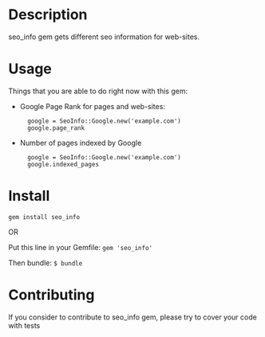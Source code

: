 Description
===========

seo_info gem gets different seo information for web-sites.

Usage
=====

Things that you are able to do right now with this gem:

* Google Page Rank for pages and web-sites:

        google = SeoInfo::Google.new('example.com')
        google.page_rank

* Number of pages indexed by Google

        google = SeoInfo::Google.new('example.com')
        google.indexed_pages

Install
=======

`gem install seo_info`

OR

Put this line in your Gemfile:
`gem 'seo_info'`

Then bundle:
`$ bundle`

Contributing
============

If you consider to contribute to seo_info gem, please try to cover your code with tests